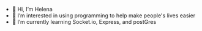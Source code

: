 - 👋 Hi, I’m Helena
- 👀 I’m interested in using programming to help make people's lives easier
- 🌱 I’m currently learning Socket.io, Express, and postGres
